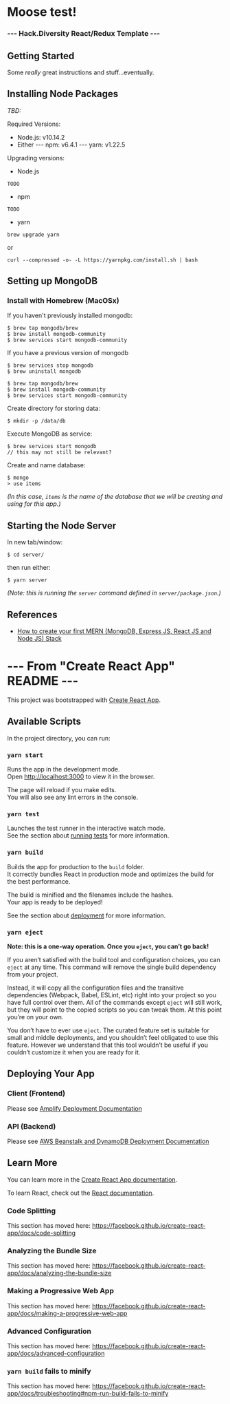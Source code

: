 # Moose test!
### --- Hack.Diversity React/Redux Template ---

## Getting Started
Some _really_ great instructions and stuff...eventually.

## Installing Node Packages
_TBD:_

Required Versions:
- Node.js: v10.14.2
- Either
--- npm: v6.4.1
--- yarn: v1.22.5

Upgrading versions:
- Node.js
```
TODO
```

- npm
```
TODO
```

- yarn
```
brew upgrade yarn
```
or
```
curl --compressed -o- -L https://yarnpkg.com/install.sh | bash
```

## Setting up MongoDB

### Install with Homebrew (MacOSx)
If you haven't previously installed mongodb:
```
$ brew tap mongodb/brew
$ brew install mongodb-community
$ brew services start mongodb-community
```

If you have a previous version of mongodb
```
$ brew services stop mongodb
$ brew uninstall mongodb

$ brew tap mongodb/brew
$ brew install mongodb-community
$ brew services start mongodb-community
```

Create directory for storing data:
```
$ mkdir -p /data/db
```

Execute MongoDB as service:
```
$ brew services start mongodb
// this may not still be relevant?
```

Create and name database:
```
$ mongo
> use items
```
_(In this case, `items` is the name of the database that we will be creating and using for this app.)_

## Starting the Node Server
In new tab/window:
```
$ cd server/
```
then run either:
```
$ yarn server
```
_(Note: this is running the `server` command defined in `server/package.json`.)_

## References
- [How to create your first MERN (MongoDB, Express JS, React JS and Node JS) Stack](https://medium.com/swlh/how-to-create-your-first-mern-mongodb-express-js-react-js-and-node-js-stack-7e8b20463e66)


# --- From "Create React App" README ---
This project was bootstrapped with [Create React App](https://github.com/facebook/create-react-app).

## Available Scripts

In the project directory, you can run:

### `yarn start`

Runs the app in the development mode.<br />
Open [http://localhost:3000](http://localhost:3000) to view it in the browser.

The page will reload if you make edits.<br />
You will also see any lint errors in the console.

### `yarn test`

Launches the test runner in the interactive watch mode.<br />
See the section about [running tests](https://facebook.github.io/create-react-app/docs/running-tests) for more information.

### `yarn build`

Builds the app for production to the `build` folder.<br />
It correctly bundles React in production mode and optimizes the build for the best performance.

The build is minified and the filenames include the hashes.<br />
Your app is ready to be deployed!

See the section about [deployment](https://facebook.github.io/create-react-app/docs/deployment) for more information.

### `yarn eject`

**Note: this is a one-way operation. Once you `eject`, you can’t go back!**

If you aren’t satisfied with the build tool and configuration choices, you can `eject` at any time. This command will remove the single build dependency from your project.

Instead, it will copy all the configuration files and the transitive dependencies (Webpack, Babel, ESLint, etc) right into your project so you have full control over them. All of the commands except `eject` will still work, but they will point to the copied scripts so you can tweak them. At this point you’re on your own.

You don’t have to ever use `eject`. The curated feature set is suitable for small and middle deployments, and you shouldn’t feel obligated to use this feature. However we understand that this tool wouldn’t be useful if you couldn’t customize it when you are ready for it.

## Deploying Your App

### Client (Frontend)
Please see [Amplify Deployment Documentation](docs/amplify/README.md)

### API (Backend)
Please see [AWS Beanstalk and DynamoDB Deployment Documentation](docs/beanstalk/README.md)


## Learn More

You can learn more in the [Create React App documentation](https://facebook.github.io/create-react-app/docs/getting-started).

To learn React, check out the [React documentation](https://reactjs.org/).

### Code Splitting

This section has moved here: https://facebook.github.io/create-react-app/docs/code-splitting

### Analyzing the Bundle Size

This section has moved here: https://facebook.github.io/create-react-app/docs/analyzing-the-bundle-size

### Making a Progressive Web App

This section has moved here: https://facebook.github.io/create-react-app/docs/making-a-progressive-web-app

### Advanced Configuration

This section has moved here: https://facebook.github.io/create-react-app/docs/advanced-configuration

### `yarn build` fails to minify

This section has moved here: https://facebook.github.io/create-react-app/docs/troubleshooting#npm-run-build-fails-to-minify
